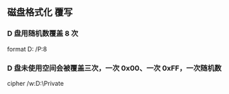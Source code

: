 ## 磁盘格式化 覆写

### D 盘用随机数覆盖 8 次
format D:  /P:8
### D 盘未使用空间会被覆盖三次，一次 0x00、一次 0xFF，一次随机数
cipher /w:D:\Private
